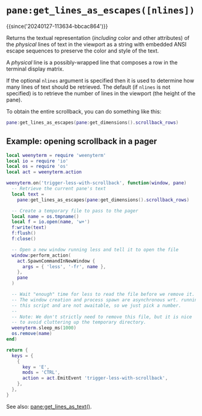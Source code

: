 # `pane:get_lines_as_escapes([nlines])`

{{since('20240127-113634-bbcac864')}}

Returns the textual representation (*including* color and other attributes) of
the *physical* lines of text in the viewport as a string with embedded ANSI
escape sequences to preserve the color and style of the text.

A *physical* line is a possibly-wrapped line that composes a row in the terminal
display matrix.

If the optional `nlines` argument is specified then it is used to determine how
many lines of text should be retrieved.  The default (if `nlines` is not specified)
is to retrieve the number of lines in the viewport (the height of the pane).

To obtain the entire scrollback, you can do something like this:

```lua
pane:get_lines_as_escapes(pane:get_dimensions().scrollback_rows)
```

## Example: opening scrollback in a pager

```lua
local weenyterm = require 'weenyterm'
local io = require 'io'
local os = require 'os'
local act = weenyterm.action

weenyterm.on('trigger-less-with-scrollback', function(window, pane)
  -- Retrieve the current pane's text
  local text =
    pane:get_lines_as_escapes(pane:get_dimensions().scrollback_rows)

  -- Create a temporary file to pass to the pager
  local name = os.tmpname()
  local f = io.open(name, 'w+')
  f:write(text)
  f:flush()
  f:close()

  -- Open a new window running less and tell it to open the file
  window:perform_action(
    act.SpawnCommandInNewWindow {
      args = { 'less', '-fr', name },
    },
    pane
  )

  -- Wait "enough" time for less to read the file before we remove it.
  -- The window creation and process spawn are asynchronous wrt. running
  -- this script and are not awaitable, so we just pick a number.
  --
  -- Note: We don't strictly need to remove this file, but it is nice
  -- to avoid cluttering up the temporary directory.
  weenyterm.sleep_ms(1000)
  os.remove(name)
end)

return {
  keys = {
    {
      key = 'E',
      mods = 'CTRL',
      action = act.EmitEvent 'trigger-less-with-scrollback',
    },
  },
}
```

See also: [pane:get_lines_as_text()](get_lines_as_text.md).
